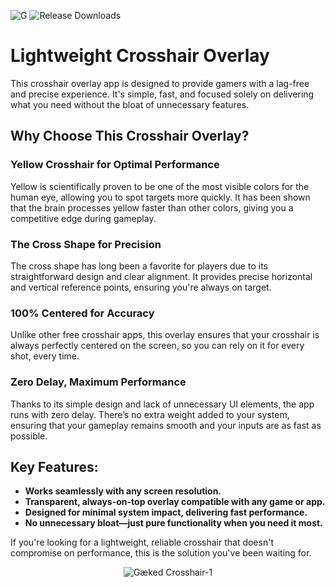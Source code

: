 
![G](https://github.com/user-attachments/assets/e18155f9-3a6c-42d8-b667-c9f14bb0815f)
![Release Downloads](https://img.shields.io/github/downloads/maaaaaaaaaaaaaaathew/Gaeked-Crosshair/latest/total.svg?color=28a745)

# Lightweight Crosshair Overlay

This crosshair overlay app is designed to provide gamers with a lag-free and precise experience. It's simple, fast, and focused solely on delivering what you need without the bloat of unnecessary features.

## Why Choose This Crosshair Overlay?

### Yellow Crosshair for Optimal Performance
Yellow is scientifically proven to be one of the most visible colors for the human eye, allowing you to spot targets more quickly. It has been shown that the brain processes yellow faster than other colors, giving you a competitive edge during gameplay.

### The Cross Shape for Precision
The cross shape has long been a favorite for players due to its straightforward design and clear alignment. It provides precise horizontal and vertical reference points, ensuring you're always on target.

### 100% Centered for Accuracy
Unlike other free crosshair apps, this overlay ensures that your crosshair is always perfectly centered on the screen, so you can rely on it for every shot, every time.

### Zero Delay, Maximum Performance
Thanks to its simple design and lack of unnecessary UI elements, the app runs with zero delay. There’s no extra weight added to your system, ensuring that your gameplay remains smooth and your inputs are as fast as possible.

## Key Features:
- **Works seamlessly with any screen resolution.**
- **Transparent, always-on-top overlay compatible with any game or app.**
- **Designed for minimal system impact, delivering fast performance.**
- **No unnecessary bloat—just pure functionality when you need it most.**

If you're looking for a lightweight, reliable crosshair that doesn't compromise on performance, this is the solution you've been waiting for.
<p align="center">
  <img src="https://github.com/user-attachments/assets/c776e757-8956-435d-b56c-9f22c6920597" alt="Gæked Crosshair-1">
</p>
